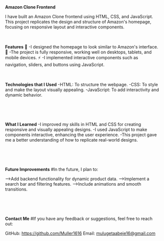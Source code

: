 **Amazon Clone Frontend**

I have built an Amazon Clone frontend using HTML, CSS, and JavaScript.
This project replicates the design and structure of Amazon's homepage, focusing on responsive layout and interactive components.
<br><br><br>


**Features**
🛒 -I designed the homepage to look similar to Amazon's interface.
🎨 -The project is fully responsive, working well on desktops, tablets, and mobile devices.
⚡ -I implemented interactive components such as navigation, sliders, and buttons using JavaScript.
<br><br><br>


**Technologies that I Used**
-HTML: To structure the webpage.
-CSS: To style and make the layout visually appealing.
-JavaScript: To add interactivity and dynamic behavior.

<br> <br> <br>

**What I Learned**
-I improved my skills in HTML and CSS for creating responsive and visually appealing designs.
-I used JavaScript to make components interactive, enhancing the user experience.
-This project gave me a better understanding of how to replicate real-world designs.

<br> <br> <br>

**Future Improvements**
#In the future, I plan to:

-->Add backend functionality for dynamic product data.
-->Implement a search bar and filtering features.
-->Include animations and smooth transitions.

<br> <br> <br>


**Contact Me**
#If you have any feedback or suggestions, feel free to reach out:

GitHub: https://github.com/Muller1616
Email: mulugetaabeje16@gmail.com




